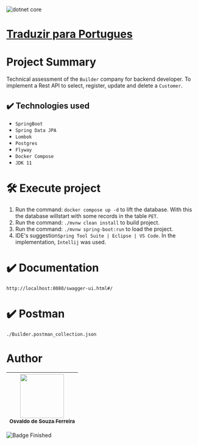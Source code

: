 ![dotnet core](https://github.com/osvaldsoza/ApiFuncional/assets/9426175/d88bdc8e-7cc1-4bd3-bb81-d6e80e7a0c74)

# [Traduzir para Portugues](https://github.com/osvaldsoza/builder-api/blob/main/README-pt.md)

# Project Summary
Technical assessment of the ``Builder`` company for backend developer.
To implement a Rest API to select, register, update and delete a ``Customer``.

## ✔️ Technologies used
* ``SpringBoot``
* ``Spring Data JPA``
* ``Lombok``
* ``Postgres``
* ``Flyway``
* ``Docker Compose``
* ``JDK 11``

# 🛠️ Execute project
1. Run the command: ``docker compose up -d`` to lift the database. With this the database willstart with some records in the table ``PET``.
1. Run the command: ``./mvnw clean install`` to build project.
1. Run the command: ``./mvnw spring-boot:run`` to load the project.
1. IDE's suggestion``Spring Tool Suite | Eclipse | VS Code``. In the implementation, ``Intellij`` was used.

# ✔️ Documentation
``http://localhost:8080/swagger-ui.html#/``

# ✔️ Postman
``./Builder.postman_collection.json``

# Author

| [<img loading="lazy" src="https://github.com/osvaldsoza/ApiFuncional/assets/9426175/cba31f2b-3b5d-4a6d-ab6d-39583efe752b" width=115><br><sub>Osvaldo de Souza Ferreira</sub>](https://github.com/camilafernanda) 
| :---:

![Badge Finished](http://img.shields.io/static/v1?label=STATUS&message=FINISHED&color=GREEN&style=for-the-badge)

